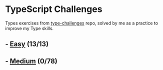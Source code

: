 # TypeScript Challenges

Types exercises from [type-challenges](https://github.com/type-challenges/type-challenges) repo, solved by me as a practice to improve my Type skills.

## - [Easy](../../tree/main/src/easy/) (13/13)
## - [Medium](../../tree/main/src/medium/) (0/78)